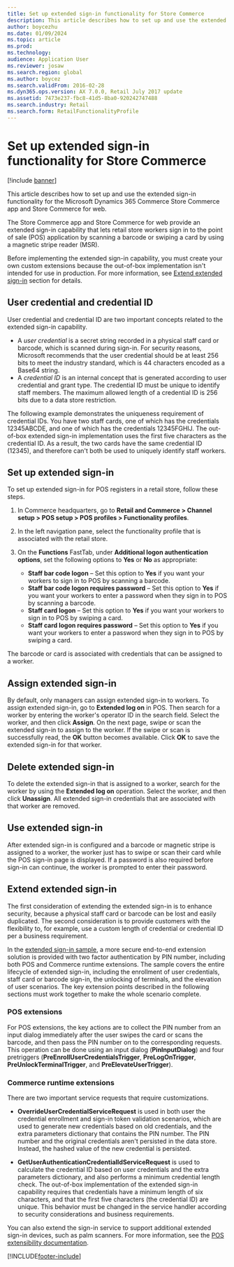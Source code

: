 ```yaml
---
title: Set up extended sign-in functionality for Store Commerce
description: This article describes how to set up and use the extended sign-on functionality for the Microsoft Dynamics 365 Commerce Store Commerce app and Store Commerce for web.
author: boycezhu
ms.date: 01/09/2024
ms.topic: article
ms.prod: 
ms.technology: 
audience: Application User
ms.reviewer: josaw
ms.search.region: global
ms.author: boycez
ms.search.validFrom: 2016-02-28
ms.dyn365.ops.version: AX 7.0.0, Retail July 2017 update
ms.assetid: 7473e237-fbc8-41d5-8ba0-920242747488
ms.search.industry: Retail
ms.search.form: RetailFunctionalityProfile
---
```


# Set up extended sign-in functionality for Store Commerce

[!include [banner](includes/banner.md)]

This article describes how to set up and use the extended sign-in functionality for the Microsoft Dynamics 365 Commerce Store Commerce app and Store Commerce for web.

The Store Commerce app and Store Commerce for web provide an extended sign-in capability that lets retail store workers sign in to the point of sale (POS) application by scanning a barcode or swiping a card by using a magnetic stripe reader (MSR).

Before implementing the extended sign-in capability, you must create your own custom extensions because the out-of-box implementation isn't intended for use in production. For more information, see [Extend extended sign-in](#extend-extended-sign-in) section for details.

## User credential and credential ID

User credential and credential ID are two important concepts related to the extended sign-in capability. 

- A *user credential* is a secret string recorded in a physical staff card or barcode, which is scanned during sign-in. For security reasons, Microsoft recommends that the user credential should be at least 256 bits to meet the industry standard, which is 44 characters encoded as a Base64 string.
- A *credential ID* is an internal concept that is generated according to user credential and grant type. The credential ID must be unique to identify staff members. The maximum allowed length of a credential ID is 256 bits due to a data store restriction.

The following example demonstrates the uniqueness requirement of credential IDs. You have two staff cards, one of which has the credentials 12345ABCDE, and one of which has the credentials 12345FGHIJ. The out-of-box extended sign-in implementation uses the first five characters as the credential ID. As a result, the two cards have the same credential ID (12345), and therefore can't both be used to uniquely identify staff workers.

## Set up extended sign-in

To set up extended sign-in for POS registers in a retail store, follow these steps.

1. In Commerce headquarters, go to **Retail and Commerce \> Channel setup \> POS setup \> POS profiles \> Functionality profiles**. 
2. In the left navigation pane, select the functionality profile that is associated with the retail store.
3. On the **Functions** FastTab, under **Additional logon authentication options**, set the following options to **Yes** or **No** as appropriate:

    - **Staff bar code logon** – Set this option to **Yes** if you want your workers to sign in to POS by scanning a barcode. 
    - **Staff bar code logon requires password** – Set this option to **Yes** if you want your workers to enter a password when they sign in to POS by scanning a barcode.
    - **Staff card logon** – Set this option to **Yes** if you want your workers to sign in to POS by swiping a card.
    - **Staff card logon requires password** – Set this option to **Yes** if you want your workers to enter a password when they sign in to POS by swiping a card.

The barcode or card is associated with credentials that can be assigned to a worker.

## Assign extended sign-in

By default, only managers can assign extended sign-in to workers. To assign extended sign-in, go to **Extended log on** in POS. Then search for a worker by entering the worker's operator ID in the search field. Select the worker, and then click **Assign**. On the next page, swipe or scan the extended sign-in to assign to the worker. If the swipe or scan is successfully read, the **OK** button becomes available. Click **OK** to save the extended sign-in for that worker.

## Delete extended sign-in

To delete the extended sign-in that is assigned to a worker, search for the worker by using the **Extended log on** operation. Select the worker, and then click **Unassign**. All extended sign-in credentials that are associated with that worker are removed.

## Use extended sign-in

After extended sign-in is configured and a barcode or magnetic stripe is assigned to a worker, the worker just has to swipe or scan their card while the POS sign-in page is displayed. If a password is also required before sign-in can continue, the worker is prompted to enter their password.

## Extend extended sign-in

The first consideration of extending the extended sign-in is to enhance security, because a physical staff card or barcode can be lost and easily duplicated. The second consideration is to provide customers with the flexibility to, for example, use a custom length of credential or credential ID per a business requirement.

In the [extended sign-in sample](https://github.com/microsoft/Dynamics365Commerce.Solutions/tree/release/9.48/src/ExtendedLogon), a more secure end-to-end extension solution is provided with two factor authentication by PIN number, including both POS and Commerce runtime extensions. The sample covers the entire lifecycle of extended sign-in, including the enrollment of user credentials, staff card or barcode sign-in, the unlocking of terminals, and the elevation of user scenarios. The key extension points described in the following sections must work together to make the whole scenario complete.

### POS extensions

For POS extensions, the key actions are to collect the PIN number from an input dialog immediately after the user swipes the card or scans the barcode, and then pass the PIN number on to the corresponding requests. This operation can be done using an input dialog (**PinInputDialog**) and four pretriggers (**PreEnrollUserCredentialsTrigger**, **PreLogOnTrigger**, **PreUnlockTerminalTrigger**, and **PreElevateUserTrigger**).

### Commerce runtime extensions

There are two important service requests that require customizations.

- **OverrideUserCredentialServiceRequest** is used in both user the credential enrollment and sign-in token validation scenarios, which are used to generate new credentials based on old credentials, and the extra parameters dictionary that contains the PIN number. The PIN number and the original credentials aren't persisted in the data store. Instead, the hashed value of the new credential is persisted.

- **GetUserAuthenticationCredentialIdServiceRequest** is used to calculate the credential ID based on user credentials and the extra parameters dictionary, and also performs a minimum credential length check. The out-of-box implementation of the extended sign-in capability requires that credentials have a minimum length of six characters, and that the first five characters (the credential ID) are unique. This behavior must be changed in the service handler according to security considerations and business requirements.

You can also extend the sign-in service to support additional extended sign-in devices, such as palm scanners. For more information, see the [POS extensibility documentation](dev-itpro/pos-extension/pos-extension-overview.md).

[!INCLUDE[footer-include](../includes/footer-banner.md)]
